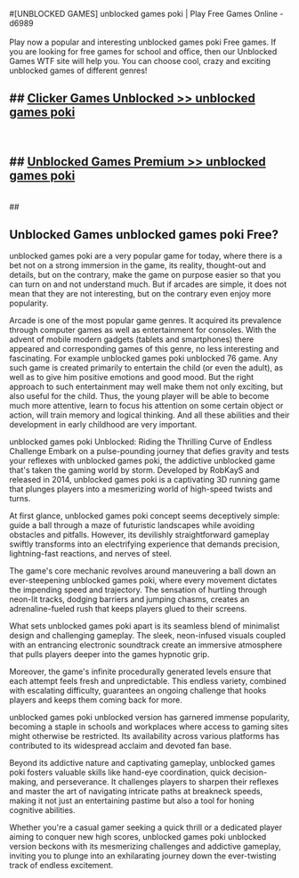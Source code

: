 #[UNBLOCKED GAMES] unblocked games poki | Play Free Games Online - d6989 <br>
<br>
Play now a popular and interesting unblocked games poki Free games. If you are looking for free games for school and office, then our Unblocked Games WTF site will help you. You can choose cool, crazy and exciting unblocked games of different genres!


## ##  [Clicker Games Unblocked >> unblocked games poki](http://freeplayer.one?title=unblocked_games_poki&ref=22)
  <br>

##  ## [Unblocked Games Premium >> unblocked games poki](http://freeplayer.one?title=unblocked_games_poki&ref=22)
  <br>
  ##



## Unblocked Games unblocked games poki Free?

unblocked games poki are a very popular game for today, where there is a bet not on a strong immersion in the game, its reality, thought-out and details, but on the contrary, make the game on purpose easier so that you can turn on and not understand much. But if arcades are simple, it does not mean that they are not interesting, but on the contrary even enjoy more popularity.

Arcade is one of the most popular game genres. It acquired its prevalence through computer games as well as entertainment for consoles. With the advent of mobile modern gadgets (tablets and smartphones) there appeared and corresponding games of this genre, no less interesting and fascinating. For example unblocked games poki unblocked 76 game. Any such game is created primarily to entertain the child (or even the adult), as well as to give him positive emotions and good mood. But the right approach to such entertainment may well make them not only exciting, but also useful for the child. Thus, the young player will be able to become much more attentive, learn to focus his attention on some certain object or action, will train memory and logical thinking. And all these abilities and their development in early childhood are very important.

unblocked games poki Unblocked: Riding the Thrilling Curve of Endless Challenge
Embark on a pulse-pounding journey that defies gravity and tests your reflexes with unblocked games poki, the addictive unblocked game that's taken the gaming world by storm. Developed by RobKayS and released in 2014, unblocked games poki is a captivating 3D running game that plunges players into a mesmerizing world of high-speed twists and turns.

At first glance, unblocked games poki concept seems deceptively simple: guide a ball through a maze of futuristic landscapes while avoiding obstacles and pitfalls. However, its devilishly straightforward gameplay swiftly transforms into an electrifying experience that demands precision, lightning-fast reactions, and nerves of steel.

The game's core mechanic revolves around maneuvering a ball down an ever-steepening unblocked games poki, where every movement dictates the impending speed and trajectory. The sensation of hurtling through neon-lit tracks, dodging barriers and jumping chasms, creates an adrenaline-fueled rush that keeps players glued to their screens.

What sets unblocked games poki apart is its seamless blend of minimalist design and challenging gameplay. The sleek, neon-infused visuals coupled with an entrancing electronic soundtrack create an immersive atmosphere that pulls players deeper into the games hypnotic grip.

Moreover, the game's infinite procedurally generated levels ensure that each attempt feels fresh and unpredictable. This endless variety, combined with escalating difficulty, guarantees an ongoing challenge that hooks players and keeps them coming back for more.

unblocked games poki unblocked version has garnered immense popularity, becoming a staple in schools and workplaces where access to gaming sites might otherwise be restricted. Its availability across various platforms has contributed to its widespread acclaim and devoted fan base.

Beyond its addictive nature and captivating gameplay, unblocked games poki fosters valuable skills like hand-eye coordination, quick decision-making, and perseverance. It challenges players to sharpen their reflexes and master the art of navigating intricate paths at breakneck speeds, making it not just an entertaining pastime but also a tool for honing cognitive abilities.

Whether you're a casual gamer seeking a quick thrill or a dedicated player aiming to conquer new high scores, unblocked games poki unblocked version beckons with its mesmerizing challenges and addictive gameplay, inviting you to plunge into an exhilarating journey down the ever-twisting track of endless excitement.